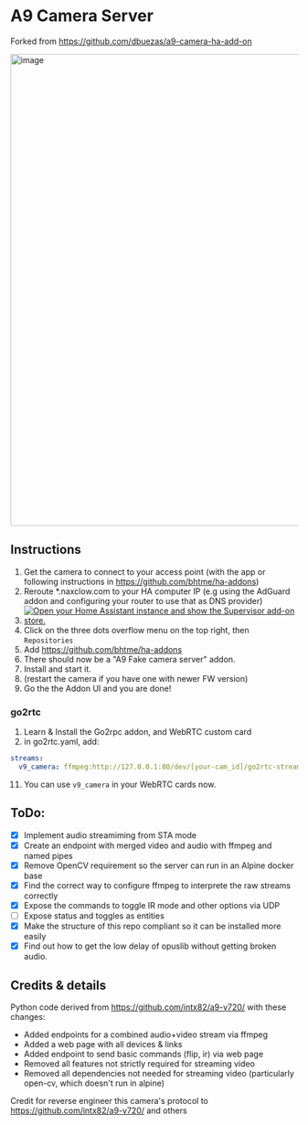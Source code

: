 # A9 Camera Server

Forked from https://github.com/dbuezas/a9-camera-ha-add-on

<img width="826" alt="image" src="https://github.com/dbuezas/a9-camera-ha-add-on/assets/777196/8ea61525-02b7-40ac-8853-0c2f63285a2d">

## Instructions

1. Get the camera to connect to your access point (with the app or following instructions in https://github.com/bhtme/ha-addons)
2. Reroute \*.naxclow.com to your HA computer IP (e.g using the AdGuard addon and configuring your router to use that as DNS provider)
3. [![Open your Home Assistant instance and show the Supervisor add-on store.](https://my.home-assistant.io/badges/supervisor_store.svg)](https://my.home-assistant.io/redirect/supervisor_store/)
4. Click on the three dots overflow menu on the top right, then `Repositories`
5. Add https://github.com/bhtme/ha-addons
6. There should now be a "A9 Fake camera server" addon.
7. Install and start it.
8. (restart the camera if you have one with newer FW version)
9. Go the the Addon UI and you are done!

### go2rtc

1. Learn & Install the Go2rpc addon, and WebRTC custom card
2. in go2rtc.yaml, add:

```yaml
streams:
  v9_camera: ffmpeg:http://127.0.0.1:80/dev/[your-cam_id]/go2rtc-stream#video=h264#audio=copy
```

11. You can use `v9_camera` in your WebRTC cards now.

## ToDo:

- [x] Implement audio streamiming from STA mode
- [x] Create an endpoint with merged video and audio with ffmpeg and named pipes
- [x] Remove OpenCV requirement so the server can run in an Alpine docker base
- [x] Find the correct way to configure ffmpeg to interprete the raw streams correctly
- [x] Expose the commands to toggle IR mode and other options via UDP
- [ ] Expose status and toggles as entities
- [x] Make the structure of this repo compliant so it can be installed more easily
- [x] Find out how to get the low delay of opuslib without getting broken audio.

## Credits & details

Python code derived from https://github.com/intx82/a9-v720/ with these changes:

- Added endpoints for a combined audio+video stream via ffmpeg
- Added a web page with all devices & links
- Added endpoint to send basic commands (flip, ir) via web page
- Removed all features not strictly required for streaming video
- Removed all dependencies not needed for streaming video (particularly open-cv, which doesn't run in alpine)

Credit for reverse engineer this camera's protocol to https://github.com/intx82/a9-v720/ and others
